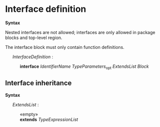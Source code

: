 # Interface definition

**Syntax**

Nested interfaces are not allowed; interfaces are only allowed in package blocks and top-level region.

The interface block must only contain function definitions.

<ul>
    <i>InterfaceDefinition</i> :
    <ul>
        <b>interface</b> <i>IdentifierName</i> <i>TypeParameters</i><sub>opt</sub> <i>ExtendsList</i> <i>Block</i>
    </ul>
</ul>

## Interface inheritance

**Syntax**

<ul>
    <i>ExtendsList</i> :
    <ul>
        «empty»<br>
        <b>extends</b> <i>TypeExpressionList</i>
    </ul>
</ul>